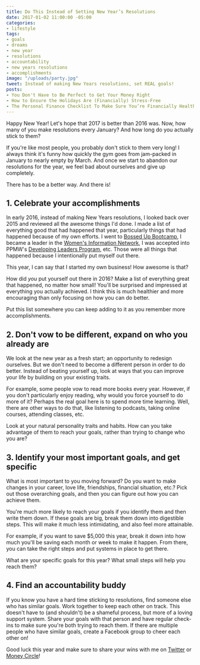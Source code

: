 ```yaml
---
title: Do This Instead of Setting New Year’s Resolutions
date: 2017-01-02 11:00:00 -05:00
categories:
- lifestyle
tags:
- goals
- dreams
- new year
- resolutions
- accountability
- new years resolutions
- accomplishments
image: "/uploads/party.jpg"
tweet: Instead of making New Years resolutions, set REAL goals!
posts:
- You Don't Have to Be Perfect to Get Your Money Right
- How to Ensure the Holidays Are (Financially) Stress-Free
- The Personal Finance Checklist To Make Sure You’re Financially Healthy
---
```


Happy New Year! Let's hope that 2017 is better than 2016 was. Now, how many of you make resolutions every January? And how long do you actually stick to them?

If you're like most people, you probably don't stick to them very long! I always think it's funny how quickly the gym goes from jam-packed in January to nearly empty by March. And once we start to abandon our resolutions for the year, we feel bad about ourselves and give up completely.

There has to be a better way. And there is!

## 1. Celebrate your accomplishments

In early 2016, instead of making New Years resolutions, I looked back over 2015 and reviewed all the awesome things I'd done. I made a list of everything good that had happened that year, particularly things that had happened because of my own efforts. I went to [Bossed Up Bootcamp](http://www.bossedup.org/), I became a leader in the [Women's Information Network](http://www.winonline.org/), I was accepted into PPMW's [Developing Leaders Program](https://www.plannedparenthood.org/planned-parenthood-metropolitan-washington-dc/get-involved-locally/developing-leaders-program), etc. Those were all things that happened because I intentionally put myself out there.

This year, I can say that I started my own business! How awesome is that?

How did *you* put yourself out there in 2016? Make a list of everything great that happened, no matter how small! You'll be surprised and impressed at everything you actually achieved. I think this is much healthier and more encouraging than only focusing on how you can do better.

Put this list somewhere you can keep adding to it as you remember more accomplishments.

## 2. Don't vow to be different, expand on who you already are

We look at the new year as a fresh start; an opportunity to redesign ourselves. But we don't need to become a different person in order to do better. Instead of beating yourself up, look at ways that you can improve your life by building on your existing traits.

For example, some people vow to read more books every year. However, if you don't particularly enjoy reading, why would you force yourself to do more of it? Perhaps the real goal here is to spend more time learning. Well, there are other ways to do that, like listening to podcasts, taking online courses, attending classes, etc.

Look at your natural personality traits and habits. How can you take advantage of them to reach your goals, rather than trying to change who you are?

## 3. Identify your most important goals, and get specific

What is most important to you moving forward? Do you want to make changes in your career, love life, friendships, financial situation, etc.? Pick out those overarching goals, and then you can figure out how you can achieve them.

You're much more likely to reach your goals if you identify them and then write them down. If these goals are big, break them down into digestible steps. This will make it much less intimidating, and also feel more attainable.

For example, if you want to save $5,000 this year, break it down into how much you'll be saving each month or week to make it happen. From there, you can take the right steps and put systems in place to get there.

What are your specific goals for this year? What small steps will help you reach them?

## 4. Find an accountability buddy

If you know you have a hard time sticking to resolutions, find someone else who has similar goals. Work together to keep each other on track. This doesn't have to (and shouldn't) be a shameful process, but more of a loving support system. Share your goals with that person and have regular check-ins to make sure you're both trying to reach them. If there are multiple people who have similar goals, create a Facebook group to cheer each other on!

Good luck this year and make sure to share your wins with me on [Twitter](http://twitter.com/maggiegermano) or [Money Circle](http://facebook.com/groups/moneycirclegroup)!
